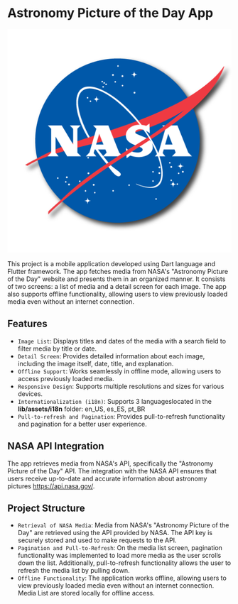 # Astronomy Picture of the Day App

![Logo NASA](lib/assets/splash/app_icon_foreground.png)

This project is a mobile application developed using Dart language and Flutter framework. The app fetches media from NASA's "Astronomy Picture of the Day" website and presents them in an organized manner. It consists of two screens: a list of media and a detail screen for each image. The app also supports offline functionality, allowing users to view previously loaded media even without an internet connection.

## Features

- `Image List`: Displays titles and dates of the media with a search field to filter media by title or date.
- `Detail Screen`: Provides detailed information about each image, including the image itself, date, title, and explanation.
- `Offline Support`: Works seamlessly in offline mode, allowing users to access previously loaded media.
- `Responsive Design`: Supports multiple resolutions and sizes for various devices.
- `Internationalization (i18n)`: Supports 3 languages ​​located in the **lib/assets/i18n** folder: en_US, es_ES, pt_BR
- `Pull-to-refresh and Pagination`: Provides pull-to-refresh functionality and pagination for a better user experience.

## NASA API Integration

The app retrieves media from NASA's API, specifically the "Astronomy Picture of the Day" API. The integration with the NASA API ensures that users receive up-to-date and accurate information about astronomy pictures https://api.nasa.gov/.

## Project Structure

- `Retrieval of NASA Media`: Media from NASA's "Astronomy Picture of the Day" are retrieved using the API provided by NASA. The API key is securely stored and used to make requests to the API.
- `Pagination and Pull-to-Refresh`: On the media list screen, pagination functionality was implemented to load more media as the user scrolls down the list. Additionally, pull-to-refresh functionality allows the user to refresh the media list by pulling down.
- `Offline Functionality`: The application works offline, allowing users to view previously loaded media even without an internet connection. Media List are stored locally for offline access.
